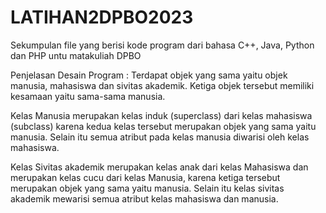 # LATIHAN2DPBO2023
Sekumpulan file yang berisi kode program dari bahasa C++, Java, Python dan PHP untu matakuliah DPBO

Penjelasan Desain Program :
Terdapat objek yang sama yaitu objek manusia, mahasiswa dan sivitas akademik. Ketiga objek tersebut memiliki kesamaan yaitu sama-sama manusia.

Kelas Manusia merupakan kelas induk (superclass) dari kelas mahasiswa (subclass) karena kedua kelas tersebut merupakan objek yang sama yaitu manusia. Selain itu semua atribut pada kelas manusia diwarisi oleh kelas mahasiswa.

Kelas Sivitas akademik merupakan kelas anak dari kelas Mahasiswa dan merupakan kelas cucu dari kelas Manusia, karena ketiga tersebut merupakan objek yang sama yaitu manusia. Selain itu kelas sivitas akademik mewarisi semua atribut kelas mahasiswa dan manusia.
